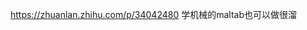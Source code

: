 


https://zhuanlan.zhihu.com/p/34042480
学机械的maltab也可以做很溜


































































































































